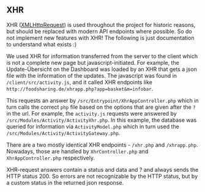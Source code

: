 ## XHR

XHR ([XMLHttpRequest](https://en.wikipedia.org/wiki/XMLHttpRequest)) is used throughout the project for historic reasons, but should be replaced with modern API endpoints where possible.
So do not implement new features with XHR! The following is just documentation to understand what exists :)

We used XHR for information transferred from the server to the client which is not a complete new page but javascript-initiated.
For example, the Update-Übersicht on the Dashboard was loaded by an XHR that gets a json file with the information of the updates.
The javascript was found in `/client/src/activity.js`, and
it called XHR endpoints like `http://foodsharing.de/xhrapp.php?app=basket&m=infobar`.

This requests an answer by `/src/Entrypoint/XhrAppController.php` which in turn calls the correct `php` file based on the options that are given after the `?` in the url.
For example, the `activity.js` requests were answered by
`/src/Modules/Activity/ActivityXhr.php`.
In this example, the database was queried for information via `ActivityModel.php` which in turn used the `/src/Modules/Activity/ActivityGateway.php`.

There are a two mostly identical XHR endpoints - `/xhr.php` and `/xhrapp.php`. Nowadays, those are handled by `XhrController.php` and `XhrAppController.php` respectively.

XHR-request answers contain a status and data and <!-- todo --> ? and always sends the HTTP status 200.
So errors are not recognizable by the HTTP status, but by a custom status in the returned json response.
